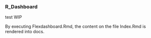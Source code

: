 ### R_Dashboard

test WIP

By executing Flexdashboard.Rmd, the content on the file Index.Rmd is rendered into docs.
